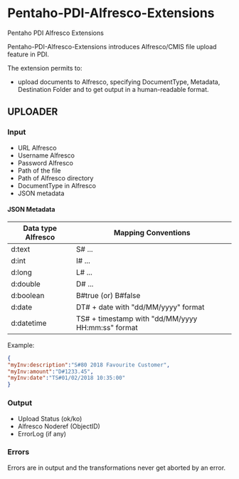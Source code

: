 # Pentaho-PDI-Alfresco-Extensions
Pentaho PDI Alfresco Extensions

Pentaho-PDI-Alfresco-Extensions introduces Alfresco/CMIS file upload feature in PDI.

The extension permits to: 
* upload documents to Alfresco, specifying  DocumentType, Metadata, Destination Folder and to get output in a human-readable format. 


## UPLOADER

### Input
* URL Alfresco
* Username Alfresco
* Password Alfresco
* Path of the file
* Path of Alfresco directory
* DocumentType in Alfresco
* JSON metadata

#### JSON Metadata

| __Data type Alfresco__ | __Mapping Conventions__ |
|-------------|------------|
| d:text | S# ... | 
| d:int | I# ... | 
| d:long | L# ... |
| d:double | D# ... |
| d:boolean | B#true (or) B#false |
| d:date | DT# + date with "dd/MM/yyyy" format |
| d:datetime | TS# + timestamp with "dd/MM/yyyy HH:mm:ss" format |

Example:

```json
{
"myInv:description":"S#80 2018 Favourite Customer",
"myInv:amount":"D#1233.45",
"myInv:date":"TS#01/02/2018 10:35:00"
}
```

### Output
* Upload Status (ok/ko)
* Alfresco Noderef (ObjectID)
* ErrorLog (if any)

### Errors

Errors are in output and the transformations never get aborted by an error.



